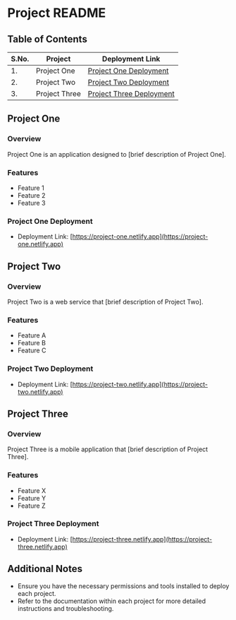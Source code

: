 # Project README

## Table of Contents

| S.No. | Project       | Deployment Link                                             |
|-------|---------------|-------------------------------------------------------------|
| 1.    | Project One   | [Project One Deployment](#https://project-one.netlify.app)  |
| 2.    | Project Two   | [Project Two Deployment](#https://project-two.netlify.app)  |
| 3.    | Project Three | [Project Three Deployment](#https://project-three.netlify.app) |

## Project One

### Overview
Project One is an application designed to [brief description of Project One].

### Features
- Feature 1
- Feature 2
- Feature 3

### Project One Deployment

- Deployment Link: [https://project-one.netlify.app](https://project-one.netlify.app)

## Project Two

### Overview
Project Two is a web service that [brief description of Project Two].

### Features
- Feature A
- Feature B
- Feature C

### Project Two Deployment

- Deployment Link: [https://project-two.netlify.app](https://project-two.netlify.app)

## Project Three

### Overview
Project Three is a mobile application that [brief description of Project Three].

### Features
- Feature X
- Feature Y
- Feature Z

### Project Three Deployment

- Deployment Link: [https://project-three.netlify.app](https://project-three.netlify.app)

## Additional Notes
- Ensure you have the necessary permissions and tools installed to deploy each project.
- Refer to the documentation within each project for more detailed instructions and troubleshooting.
